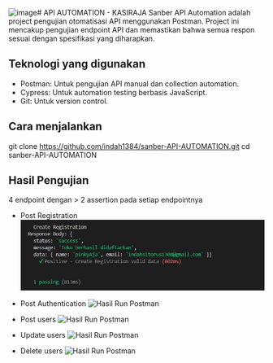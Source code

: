 ![image](https://github.com/user-attachments/assets/fd3d471e-ad41-477a-92e7-3ccc7729b56b)# API AUTOMATION - KASIRAJA
Sanber API Automation adalah project pengujian otomatisasi API menggunakan Postman. Project ini mencakup pengujian endpoint API dan memastikan bahwa semua respon sesuai dengan spesifikasi yang diharapkan.

## Teknologi yang digunakan
- Postman: Untuk pengujian API manual dan collection automation.
- Cypress: Untuk automation testing berbasis JavaScript.
- Git: Untuk version control.

## Cara menjalankan
git clone https://github.com/indah1384/sanber-API-AUTOMATION.git
cd sanber-API-AUTOMATION

## Hasil Pengujian
4 endpoint dengan > 2 assertion pada setiap endpointnya

- Post Registration
![Hasil Run Postman](https://github.com/indah1384/Sanber-API-AUTOMATION/blob/main/module/assets/1.jpg?raw=true)


- Post Authentication
![Hasil Run Postman](module/assets/2.png)

- Post users
![Hasil Run Postman](module/assets/3.png)

- Update users 
![Hasil Run Postman](module/assets/4.png)

- Delete users 
![Hasil Run Postman](module/assets/5.png)





